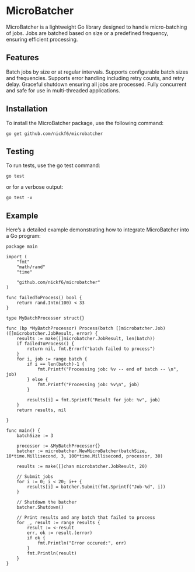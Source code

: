 # MicroBatcher

MicroBatcher is a lightweight Go library designed to handle micro-batching of jobs. Jobs are batched based on size or a predefined frequency, ensuring efficient processing.

## Features

Batch jobs by size or at regular intervals.
Supports configurable batch sizes and frequencies.
Supports error handling including retry counts, and retry delay.
Graceful shutdown ensuring all jobs are processed.
Fully concurrent and safe for use in multi-threaded applications.

## Installation

To install the MicroBatcher package, use the following command:

`go get github.com/nickf6/microbatcher`

## Testing

To run tests, use the go test command:

`go test`

or for a verbose output:

`go test -v`

## Example

Here’s a detailed example demonstrating how to integrate MicroBatcher into a Go program:

```
package main

import (
	"fmt"
	"math/rand"
	"time"

	"github.com/nickf6/microbatcher"
)

func failedToProcess() bool {
	return rand.Intn(100) < 33
}

type MyBatchProcessor struct{}

func (bp *MyBatchProcessor) Process(batch []microbatcher.Job) ([]microbatcher.JobResult, error) {
	results := make([]microbatcher.JobResult, len(batch))
	if failedToProcess() {
		return nil, fmt.Errorf("batch failed to process")
	}
	for i, job := range batch {
		if i == len(batch)-1 {
			fmt.Printf("Processing job: %v -- end of batch -- \n", job)
		} else {
			fmt.Printf("Processing job: %v\n", job)
		}

		results[i] = fmt.Sprintf("Result for job: %v", job)
	}
	return results, nil

}

func main() {
	batchSize := 3

	processor := &MyBatchProcessor{}
	batcher := microbatcher.NewMicroBatcher(batchSize, 10*time.Millisecond, 3, 100*time.Millisecond, processor, 30)

	results := make([]chan microbatcher.JobResult, 20)

	// Submit jobs
	for i := 0; i < 20; i++ {
		results[i] = batcher.Submit(fmt.Sprintf("Job-%d", i))
	}

	// Shutdown the batcher
	batcher.Shutdown()

	// Print results and any batch that failed to process
	for _, result := range results {
		result := <-result
		err, ok := result.(error)
		if ok {
			fmt.Println("Error occured:", err)
		}
		fmt.Println(result)
	}
}

```
